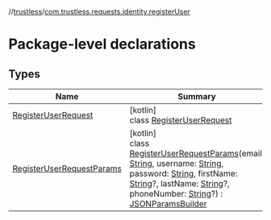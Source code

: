 //[trustless](../../index.md)/[com.trustless.requests.identity.registerUser](index.md)

# Package-level declarations

## Types

| Name | Summary |
|---|---|
| [RegisterUserRequest](-register-user-request/index.md) | [kotlin]<br>class [RegisterUserRequest](-register-user-request/index.md) |
| [RegisterUserRequestParams](-register-user-request-params/index.md) | [kotlin]<br>class [RegisterUserRequestParams](-register-user-request-params/index.md)(email: [String](https://kotlinlang.org/api/latest/jvm/stdlib/kotlin/-string/index.html), username: [String](https://kotlinlang.org/api/latest/jvm/stdlib/kotlin/-string/index.html), password: [String](https://kotlinlang.org/api/latest/jvm/stdlib/kotlin/-string/index.html), firstName: [String](https://kotlinlang.org/api/latest/jvm/stdlib/kotlin/-string/index.html)?, lastName: [String](https://kotlinlang.org/api/latest/jvm/stdlib/kotlin/-string/index.html)?, phoneNumber: [String](https://kotlinlang.org/api/latest/jvm/stdlib/kotlin/-string/index.html)?) : [JSONParamsBuilder](../com.trustless.params/-j-s-o-n-params-builder/index.md) |
